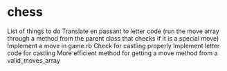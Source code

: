 # chess

List of things to do
Translate en passant to letter code (run the move array through a method from the parent class that checks if it is a special move)
Implement a move in game.rb
Check for castling properly
Implement letter code for castling
More efficient method for getting a move method from a valid_moves_array